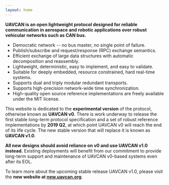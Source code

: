 ```yaml
---
layout: home
---
```


**UAVCAN is an open lightweight protocol designed for reliable communication in aerospace and robotic
applications over robust vehicular networks such as CAN bus.**

- Democratic network -- no bus master, no single point of failure.
- Publish/subscribe and request/response (RPC) exchange semantics.
- Efficient exchange of large data structures with automatic decomposition and reassembly.
- Lightweight, deterministic, easy to implement, and easy to validate.
- Suitable for deeply embedded, resource constrained, hard real-time systems.
- Supports dual and triply modular redundant transports.
- Supports high-precision network-wide time synchronization.
- High-quality open source reference implementations are freely available under the MIT license.

This website is dedicated to the **experimental version** of the protocol, otherwise known as **UAVCAN v0**.
There is work underway to release the first stable long-term protocol specification and a set of
robust reference implementations by **2019 Q2**, at which point UAVCAN v0 will reach the end of its life cycle.
The new stable version that will replace it is known as **UAVCAN v1.0**.

**All new designs should avoid reliance on v0 and use UAVCAN v1.0 instead.**
Existing deployments will benefit from our commitment to provide long-term support and maintenance of
UAVCAN v0-based systems even after its EOL.

To learn more about the upcoming stable release UAVCAN v1.0,
please visit the **new website at [new.uavcan.org](https://new.uavcan.org/)**.
